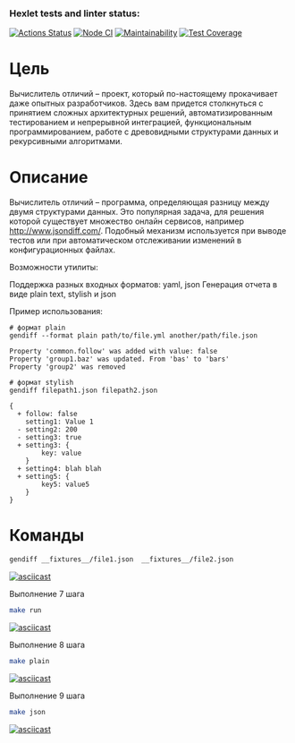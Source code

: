 ### Hexlet tests and linter status:
[![Actions Status](https://github.com/sigilisd/frontend-project-46/actions/workflows/hexlet-check.yml/badge.svg)](https://github.com/sigilisd/frontend-project-46/actions)
[![Node CI](https://github.com/sigilisd/frontend-project-46/actions/workflows/nodejs.yml/badge.svg)](https://github.com/sigilisd/frontend-project-46/actions/workflows/nodejs.yml)
[![Maintainability](https://api.codeclimate.com/v1/badges/a912a66b096c241611ed/maintainability)](https://codeclimate.com/github/sigilisd/frontend-project-46/maintainability)
[![Test Coverage](https://api.codeclimate.com/v1/badges/a912a66b096c241611ed/test_coverage)](https://codeclimate.com/github/sigilisd/frontend-project-46/test_coverage)

# Цель

Вычислитель отличий – проект, который по-настоящему прокачивает даже опытных разработчиков. Здесь вам придется столкнуться с принятием сложных архитектурных решений, автоматизированным тестированием и непрерывной интеграцией, функциональным программированием, работе с древовидными структурами данных и рекурсивными алгоритмами.

# Описание

Вычислитель отличий – программа, определяющая разницу между двумя структурами данных. Это популярная задача, для решения которой существует множество онлайн сервисов, например http://www.jsondiff.com/. Подобный механизм используется при выводе тестов или при автоматическом отслеживании изменений в конфигурационных файлах.

Возможности утилиты:

Поддержка разных входных форматов: yaml, json
Генерация отчета в виде plain text, stylish и json

Пример использования:

```
# формат plain
gendiff --format plain path/to/file.yml another/path/file.json

Property 'common.follow' was added with value: false
Property 'group1.baz' was updated. From 'bas' to 'bars'
Property 'group2' was removed

# формат stylish
gendiff filepath1.json filepath2.json

{
  + follow: false
    setting1: Value 1
  - setting2: 200
  - setting3: true
  + setting3: {
        key: value
    }
  + setting4: blah blah
  + setting5: {
        key5: value5
    }
}
```

# Команды

```bash
gendiff __fixtures__/file1.json  __fixtures__/file2.json
```

[![asciicast](https://asciinema.org/a/q2uzsYcc1Xgfa4edrFsQGiEWp.svg)](https://asciinema.org/a/q2uzsYcc1Xgfa4edrFsQGiEWp)

Выполнение 7 шага
```bash
make run
```

[![asciicast](https://asciinema.org/a/y0RCm5lkoE2gB1AV8AugdFxUl.svg)](https://asciinema.org/a/y0RCm5lkoE2gB1AV8AugdFxUl)

Выполнение 8 шага
```bash
make plain
```

[![asciicast](https://asciinema.org/a/19xL5WllWlihbEVzG0RCUnPBM.svg)](https://asciinema.org/a/19xL5WllWlihbEVzG0RCUnPBM)

Выполнение 9 шага
```bash
make json
```

[![asciicast](https://asciinema.org/a/cec0C7FlucXdFiumDeWmO5SEj.svg)](https://asciinema.org/a/cec0C7FlucXdFiumDeWmO5SEj)
